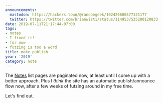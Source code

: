 ```yaml
---
announcements:
  mastodon: https://hackers.town/@randomgeek/102426606577121177
  twitter: https://twitter.com/brianwisti/status/1149537535200120833
date: 2019-07-11T21:17:44-07:00
tags:
- notes
- I fixed it!
- for now
- futzing is too a word
title: make publish
year: '2019'
category: note
---
```


The [Notes][] list pages are paginated now, at least until I come up with a
better approach. Plus I *think* the site has an automatic publish/announce flow
now, after a few weeks of futzing around in my free time.

Let's find out.

[Notes]: /note
